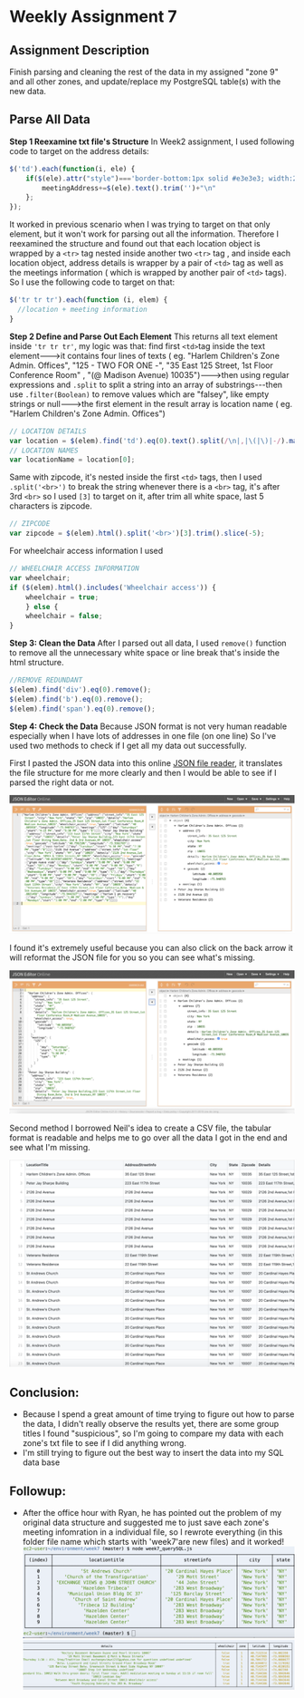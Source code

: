 
# Weekly Assignment 7

## Assignment Description

Finish parsing and cleaning the rest of the data in my assigned "zone 9" and all other zones, and update/replace my PostgreSQL table(s) with the new data. 

## Parse All Data
**Step 1 Reexamine txt file's Structure**
In Week2 assignment, I used following code to target on the address details:
```javascript
$('td').each(function(i, ele) {
    if($(ele).attr("style")==='border-bottom:1px solid #e3e3e3; width:260px'){
        meetingAddress+=$(ele).text().trim('')+"\n"
    };
});
```
It worked in previous scenario when I was trying to target on that only element, but it won't work for parsing out all the information. Therefore I reexamined the structure and found out that each location object is wrapped by a `<tr>` tag nested inside another two `<tr>` tag , and inside each location object, address details is wrapper by a pair of  `<td>` tag as well as the meetings information ( which is wrapped by another pair of  `<td>` tags). So I use the following code to target on that:
```javascript
$('tr tr tr').each(function (i, elem) {
  //location + meeting information
}
```

**Step 2 Define and Parse Out Each Element** 
This returns all text element inside `'tr tr tr'`, my logic was that: 
find first `<td>`tag inside the text element--->it contains four lines of texts ( eg. "Harlem Children's Zone Admin. Offices", "125 - TWO FOR ONE -", "35 East 125 Street, 1st Floor Conference Room" , "(@ Madison Avenue) 10035")--->then using regular expressions and `.split` to split a string into an array of substrings---then use `.filter(Boolean)` to remove values which are "falsey", like empty strings or null--->the first element in the result array is location name ( eg. "Harlem Children's Zone Admin. Offices")

```javascript
// LOCATION DETAILS
var location = $(elem).find('td').eq(0).text().split(/\n|,|\(|\)|-/).map(item => item.trim()).filter(Boolean);
// LOCATION NAMES
var locationName = location[0];
``` 

Same with zipcode, it's nested inside the first `<td>` tags, then I used `.split('<br>')` to break the string whenever there is a `<br>` tag, it's after 3rd `<br>` so I used `[3]` to target on it, after trim all white space, last 5 characters is zipcode.

```javascript
// ZIPCODE
var zipcode = $(elem).html().split('<br>')[3].trim().slice(-5);
``` 
For wheelchair access information I used

```javascript
// WHEELCHAIR ACCESS INFORMATION
var wheelchair;
if ($(elem).html().includes('Wheelchair access')) {
    wheelchair = true;
    } else {
    wheelchair = false;
}
```

**Step 3: Clean the Data**
After I parsed out all data, I used `remove()` function to remove all the unnecessary white space or line break that's inside the html structure.
```javascript
//REMOVE REDUNDANT
$(elem).find('div').eq(0).remove();
$(elem).find('b').eq(0).remove();
$(elem).find('span').eq(0).remove();
```

**Step 4: Check the Data** 
Because JSON format is not very human readable especially when I have lots of addresses in one file (on one line) So I've used two methods to check if I get all my data out successfully.

First I pasted the JSON data into this online  [JSON file reader](https://jsoneditoronline.org/), it translates the file structure for me more clearly and then I would be able to see if I parsed the right data or not.

![](datachecking1.png)

I found it's extremely useful because you can also click on the back arrow it will reformat the JSON file for you so you can see what's missing.

![](datachecking2.png)

Second method I borrowed Neil's idea to create a CSV file, the tabular format is readable and helps me to go over all the data I got in the end and see what I'm missing.

![](datachecking3.png)


## Conclusion:

 - Because I spend a great amount of time trying to figure out how to parse the data, I didn't really observe the results yet,  there are some group titles I found "suspicious", so I'm going to compare my data with each zone's txt file to see if I did anything wrong.
 - I'm still trying to figure out the best way to insert the data into my SQL data base

## Followup:
 - After the office hour with Ryan, he has pointed out the problem of my original data structure and suggested me to just save each zone's meeting infomration in a individual file, so I rewrote everything (in this folder file name which starts with 'week7'are new files) and it worked!
![](testquery1.png)
![](testquery2.png)